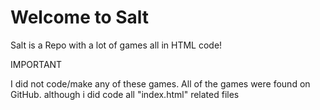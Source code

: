 # Welcome to Salt

Salt is a Repo with a lot of games all in HTML code!

IMPORTANT

I did not code/make any of these games. All of the games were found on GitHub. although i did code all "index.html" related files
